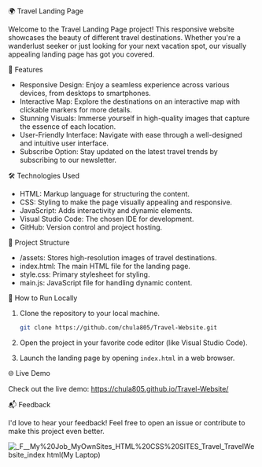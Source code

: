 🌍 Travel Landing Page

Welcome to the Travel Landing Page project! This responsive website showcases the beauty of different travel destinations. Whether you're a wanderlust seeker or just looking for your next vacation spot, our visually appealing landing page has got you covered.

🚀 Features

- Responsive Design: Enjoy a seamless experience across various devices, from desktops to smartphones.
- Interactive Map: Explore the destinations on an interactive map with clickable markers for more details.
- Stunning Visuals: Immerse yourself in high-quality images that capture the essence of each location.
- User-Friendly Interface: Navigate with ease through a well-designed and intuitive user interface.
- Subscribe Option: Stay updated on the latest travel trends by subscribing to our newsletter.

🛠️ Technologies Used

- HTML: Markup language for structuring the content.
- CSS: Styling to make the page visually appealing and responsive.
- JavaScript: Adds interactivity and dynamic elements.
- Visual Studio Code: The chosen IDE for development.
- GitHub: Version control and project hosting.

📂 Project Structure

- /assets: Stores high-resolution images of travel destinations.
- index.html: The main HTML file for the landing page.
- style.css: Primary stylesheet for styling.
- main.js: JavaScript file for handling dynamic content.

🚧 How to Run Locally

1. Clone the repository to your local machine.
   ```bash
   git clone https://github.com/chula805/Travel-Website.git
   ```

2. Open the project in your favorite code editor (like Visual Studio Code).

3. Launch the landing page by opening `index.html` in a web browser.

🌐 Live Demo

Check out the live demo: https://chula805.github.io/Travel-Website/

📬 Feedback

I'd love to hear your feedback! Feel free to open an issue or contribute to make this project even better.

![_F__My%20Job_MyOwnSites_HTML%20CSS%20SITES_Travel_TravelWebsite_index html(My Laptop)](https://github.com/chula805/Travel-Website/assets/121760253/3f95943f-6e45-4770-b55f-f635481e7d3b)

